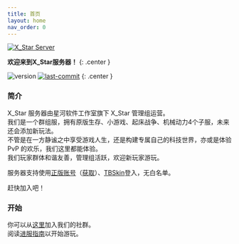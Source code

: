 ```yaml
---
title: 首页
layout: home
nav_order: 0
---
```


[![X_Star Server](https://nmgimg.www.panguidc.com/2024/07/30/e0ae08dccfb8f654893ad6bcc2e2a004.md.png)](https://docs.tbedu.top)

 
**欢迎来到X_Star服务器！**
{: .center }

![version](https://img.shields.io/badge/version-1.0-blue)
[![last-commit](https://img.shields.io/github/last-commit/TBedu/X_Star-Server-Docs)](https://github.com/TBedu/X_Star-Server-Docs)
{: .center }


### 简介
X_Star 服务器由星河软件工作室旗下 X_Star 管理组运营。  
我们是一个群组服，拥有原版生存、小游戏、起床战争、机械动力4个子服，未来还会添加新玩法。  
不管是在一方静谧之中享受游戏人生，还是构建专属自己的科技世界，亦或是体验 PvP 的欢乐，我们这里都能体验。  
我们玩家群体和谐友善，管理组活跃，欢迎新玩家游玩。   

服务器支持使用[正版账号](https://www.minecraft.net/)（[获取](https://www.minecraft.net/zh-hans/store/minecraft-deluxe-collection-pc)）、[TBSkin](https://skin.tbedu.top)登入，无白名单。   

赶快加入吧！

### 开始
你可以从[这里]({{site.baseurl}}/wiki/getting-started/join.html)加入我们的社群。  
阅读[进服指南]({{site.baseurl}}/wiki/getting-started/QuickPlay.html)以开始游玩。
